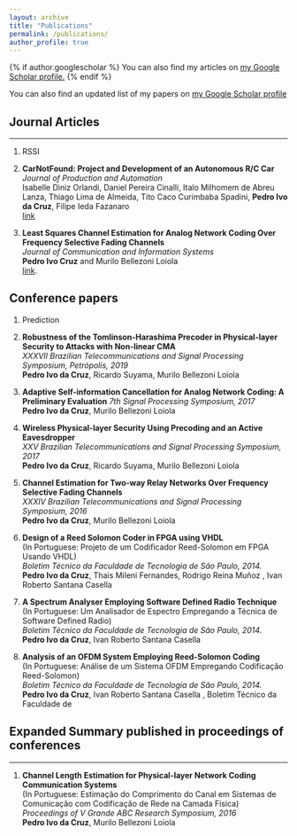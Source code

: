 ```yaml
---
layout: archive
title: "Publications"
permalink: /publications/
author_profile: true
---
```


{% if author.googlescholar %}
  You can also find my articles on <u><a href="{{author.googlescholar}}">my Google Scholar profile</a>.</u>
{% endif %}
<!-- 
{% include base_path %}

{% for post in site.publications reversed %}
  {% include archive-single.html %}
{% endfor %} -->

You can also find an updated list of my papers on [my Google Scholar profile](https://scholar.google.com.br/citations?user=m8KLKZoAAAAJ)

## Journal Articles
------
1. RSSI 

1. **CarNotFound: Project and Development of an Autonomous R/C Car**\
_Journal of Production and Automation_\
Isabelle Diniz Orlandi, Daniel Pereira Cinalli, Italo Milhomem de Abreu Lanza, Thiago Lima de Almeida, Tito Caco Curimbaba Spadini, **Pedro Ivo da Cruz**, Filipe Ieda Fazanaro\
[link](https://jpaut.com.br/carnotfound-project-and-development-of-an-autonomous-r-c-car-2/)

1. **Least Squares Channel Estimation for Analog Network Coding Over Frequency Selective Fading Channels**\
_Journal of Communication and Information Systems_\
**Pedro Ivo Cruz** and Murilo Bellezoni Loiola\
[link](https://doi.org/10.14209/jcis.2018.29).


## Conference papers
1. Prediction

1. **Robustness of the Tomlinson-Harashima Precoder in Physical-layer Security to Attacks with Non-linear CMA**\
_XXXVII Brazilian Telecommunications and Signal Processing Symposium, Petrópolis, 2019_\
**Pedro Ivo da Cruz**, Ricardo Suyama, Murilo Bellezoni Loiola

1. **Adaptive Self-information Cancellation for Analog Network Coding: A Preliminary Evaluation**
_7th Signal Processing Symposium, 2017_\
**Pedro Ivo da Cruz**, Murilo Bellezoni Loiola

1. **Wireless Physical-layer Security Using Precoding and an Active Eavesdropper**\
_XXV Brazilian Telecommunications and Signal Processing Symposium, 2017_\
**Pedro Ivo da Cruz**, Ricardo Suyama, Murilo Bellezoni Loiola

1. **Channel Estimation for Two-way Relay Networks Over Frequency Selective Fading Channels**\
_XXXIV Brazilian Telecommunications and Signal Processing Symposium, 2016_\
**Pedro Ivo da Cruz**, Murilo Bellezoni Loiola

1. **Design of a Reed Solomon Coder in FPGA using VHDL**\
(In Portuguese: Projeto de um Codificador Reed-Solomon em FPGA Usando VHDL)\
_Boletim Técnico da Faculdade de Tecnologia de São Paulo, 2014._\
**Pedro Ivo da Cruz**, Thais Mileni Fernandes, Rodrigo Reina Muñoz , Ivan Roberto Santana Casella

1. **A Spectrum Analyser Employing Software Defined Radio Technique**\
(In Portuguese: Um Analisador de Espectro Empregando a Técnica de Software Defined Radio)\
_Boletim Técnico da Faculdade de Tecnologia de São Paulo, 2014._\
**Pedro Ivo da Cruz**, Ivan Roberto Santana Casella

1. **Analysis of an OFDM System Employing Reed-Solomon Coding**\
(In Portuguese: Análise de um Sistema OFDM Empregando Codificação Reed-Solomon)\
_Boletim Técnico da Faculdade de Tecnologia de São Paulo, 2014._\
**Pedro Ivo da Cruz**, Ivan Roberto Santana Casella ,  Boletim Técnico da Faculdade de 

## Expanded Summary published in proceedings of conferences
------
1.	**Channel Length Estimation for Physical-layer Network Coding Communication Systems**\
(In Portuguese: Estimação do Comprimento do Canal em Sistemas de Comunicação com Codificação de Rede na Camada Física)\
_Proceedings of V Grande ABC Research Symposium, 2016_\
**Pedro Ivo da Cruz**, Murilo Bellezoni Loiola
